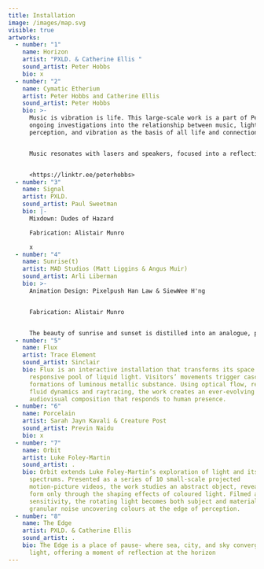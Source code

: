 ```yaml
---
title: Installation
image: /images/map.svg
visible: true
artworks:
  - number: "1"
    name: Horizon
    artist: "PXLD. & Catherine Ellis "
    sound_artist: Peter Hobbs
    bio: x
  - number: "2"
    name: Cymatic Etherium
    artist: Peter Hobbs and Catherine Ellis
    sound_artist: Peter Hobbs
    bio: >-
      Music is vibration is life. This large-scale work is a part of Peter's
      ongoing investigations into the relationship between music, light and
      perception, and vibration as the basis of all life and connection. 


      Music resonates with lasers and speakers, focused into a reflective oval pool where light and sound meet the cymatic water surface to create a cinematic wall of ethereal projections dancing to the process of music made physical.\


      <https://linktr.ee/peterhobbs>
  - number: "3"
    name: Signal
    artist: PXLD.
    sound_artist: Paul Sweetman
    bio: |-
      Mixdown: Dudes of Hazard

      Fabrication: Alistair Munro

      x
  - number: "4"
    name: Sunrise(t)
    artist: MAD Studios (Matt Liggins & Angus Muir)
    sound_artist: Arli Liberman
    bio: >-
      Animation Design: Pixelpush Han Law & SiewWee H'ng


      Fabrication: Alistair Munro


      The beauty of sunrise and sunset is distilled into an analogue, pixelated audiovisual experience, mirroring our planet’s daily encounter with the sun.
  - number: "5"
    name: Flux
    artist: Trace Element
    sound_artist: Sinclair
    bio: Flux is an interactive installation that transforms its space into a
      responsive pool of liquid light. Visitors’ movements trigger cascading
      formations of luminous metallic substance. Using optical flow, real-time
      fluid dynamics and raytracing, the work creates an ever-evolving
      audiovisual composition that responds to human presence.
  - number: "6"
    name: Porcelain
    artist: Sarah Jayn Kavali & Creature Post
    sound_artist: Previn Naidu
    bio: x
  - number: "7"
    name: Orbit
    artist: Luke Foley-Martin
    sound_artist: .
    bio: Orbit extends Luke Foley-Martin’s exploration of light and its hidden
      spectrums. Presented as a series of 10 small-scale projected
      motion-picture videos, the work studies an abstract object, revealing its
      form only through the shaping effects of coloured light. Filmed at extreme
      sensitivity, the rotating light becomes both subject and material, its
      granular noise uncovering colours at the edge of perception.
  - number: "8"
    name: The Edge
    artist: PXLD. & Catherine Ellis
    sound_artist: .
    bio: The Edge is a place of pause- where sea, city, and sky converge in shifting
      light, offering a moment of reflection at the horizon
---
```

